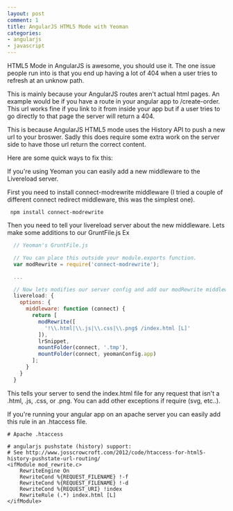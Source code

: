 ```yaml
---
layout: post
comment: 1
title: AngularJS HTML5 Mode with Yeoman
categories:
- angularjs
- javascript
---
```


HTML5 Mode in AngularJS is awesome, you should use it. The one issue people run into
is that you end up having a lot of 404 when a user tries to refresh at an unknow path.

This is mainly because your AngularJS routes aren't actual html pages. An example would
be if you have a route in your angular app to /create-order. This url works fine if you
link to it from inside your app but if a user tries to go directly to that page the server
will return a 404.

This is because AngularJS HTML5 mode uses the History API to
push a new url to your broswer. Sadly this does require some extra work on the server side
to have those url return the correct content.

Here are some quick ways to fix this:

If you're using Yeoman you can easily add a new middleware to the Livereload server.

First you need to install connect-modrewrite middleware (I tried a couple of different
connect redirect middleware, this was the simplest one).

```
 npm install connect-modrewrite
```

Then you need to tell your livereload server about the new middleware.
Lets make some additions to our GruntFile.js
Ex

```js
  // Yeoman's GruntFile.js

  // You can place this outside your module.exports function.
  var modRewrite = require('connect-modrewrite');

  ...

  // Now lets modifies our server config and add our modRewrite middleware.
  livereload: {
    options: {
      middleware: function (connect) {
        return [
          modRewrite([
            '!\\.html|\\.js|\\.css|\\.png$ /index.html [L]'
          ]),
          lrSnippet,
          mountFolder(connect, '.tmp'),
          mountFolder(connect, yeomanConfig.app)
        ];
      }
    }
  }
```

This tells your server to send the index.html file for any request that isn't a .html, .js, .css, or .png.
You can add other exceptions if require (svg, etc..).

If you're running your angular app on an apache server you can easily add this rule in an .htaccess file.

```
# Apache .htaccess

# angularjs pushstate (history) support:
# See http://www.josscrowcroft.com/2012/code/htaccess-for-html5-history-pushstate-url-routing/
<ifModule mod_rewrite.c>
    RewriteEngine On
    RewriteCond %{REQUEST_FILENAME} !-f
    RewriteCond %{REQUEST_FILENAME} !-d
    RewriteCond %{REQUEST_URI} !index
    RewriteRule (.*) index.html [L]
</ifModule>
```
